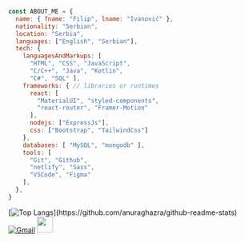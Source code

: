 ```js
const ABOUT_ME = {
  name: { fname: "Filip", lname: "Ivanović" },
  nationality: "Serbian",
  location: "Serbia",
  languages: ["English", "Serbian"],
  tech: {
    languagesAndMarkups: [
      "HTML", "CSS", "JavaScript",
      "C/C++", "Java", "Kotlin", 
      "C#", "SQL" ],
    frameworks: { // libraries or runtimes
      react: [
        "MaterialUI", "styled-components",
        "react-router", "Framer-Motion"
      ],
      nodejs: ["ExpressJs"],
      css: ["Bootstrap", "TailwindCss"]
    },
    databases: [ "MySQL", "mongodb" ],
    tools: [
      "Git", "Github", 
      "netlify", "Sass", 
      "VSCode", "Figma"
    ],
  },
}
```
[![Top Langs](https://github-readme-stats.vercel.app/api/top-langs/?username=alkanoidev&layout=compact&langs_count=5&theme=react&hide_border=true&exclude_repo=map-generator,')](https://github.com/anuraghazra/github-readme-stats)  
[![Gmail](https://img.shields.io/badge/Gmail-D14836?style=for-the-badge&logo=gmail&logoColor=white)](mailto:alkanoidev@gmail.com)
<a href="https://discord.com/users/414157282457288707" target="_blank" rel="noreferrer"><img src="https://raw.githubusercontent.com/danielcranney/readme-generator/main/public/icons/socials/discord.svg" width="32" height="32" /></a>
